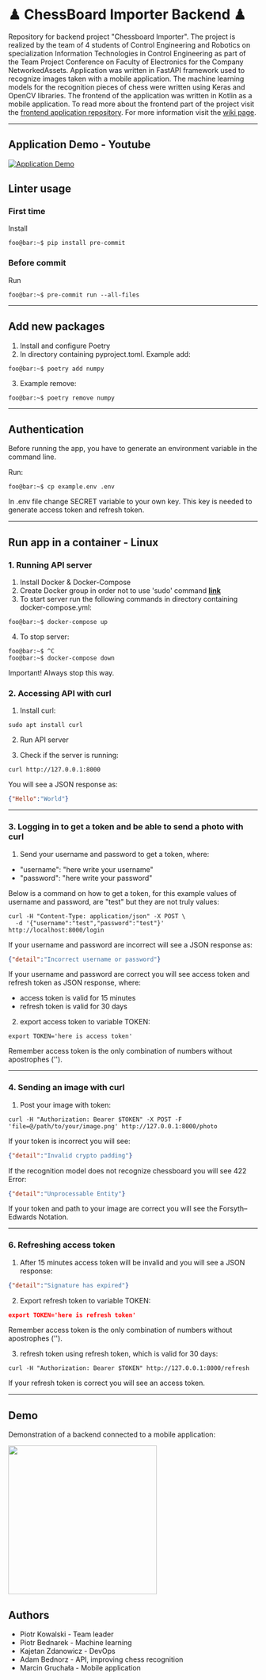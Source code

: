 # ♟︎ ChessBoard Importer Backend ♟︎

Repository for backend project "Chessboard Importer". The project is realized by the team of 4 students of Control Engineering and Robotics on specialization Information Technologies in Control Engineering as part of the Team Project Conference on Faculty of Electronics for the Company NetworkedAssets. Application was written in FastAPI framework used to recognize images taken with a mobile application. The machine learning models for the recognition pieces of chess were written using Keras and OpenCV libraries. The frontend of the application was written in Kotlin as a mobile application. To read more about the frontend part of the project visit the [frontend application repository](https://gitlab.com/kpz-2021-chessboard-importer-team/chessboard-importer-mobile). For more information visit the [wiki page](https://gitlab.com/kpz-2021-chessboard-importer-team/chessboard-importer-backend/-/wikis/home).

---
## Application Demo - Youtube 
[![Application Demo](https://i.imgur.com/HZFBZeI.png)](https://www.youtube.com/watch?v=HXiuUF98saY)

## Linter usage

### First time

Install

```shell
foo@bar:~$ pip install pre-commit
```

### Before commit

Run

```shell
foo@bar:~$ pre-commit run --all-files
```

---

## Add new packages

1. Install and configure Poetry
2. In directory containing pyproject.toml. Example add:

```shell
foo@bar:~$ poetry add numpy
```

3. Example remove:

```shell
foo@bar:~$ poetry remove numpy
```

---

## Authentication

Before running the app, you have to generate an environment variable in the command line.

Run:

```shell
foo@bar:~$ cp example.env .env
```

In .env file change SECRET variable to your own key.
This key is needed to generate access token and refresh token.

---

## Run app in a container - Linux

### 1. Running API server

1. Install Docker & Docker-Compose
2. Create Docker group in order not to use 'sudo' command **[link](https://docs.docker.com/engine/install/linux-postinstall/)**
3. To start server run the following commands in directory containing docker-compose.yml:

```shell
foo@bar:~$ docker-compose up
```

4. To stop server:

```shell
foo@bar:~$ ^C
foo@bar:~$ docker-compose down
```

Important! Always stop this way.

### 2. Accessing API with curl

1. Install curl:

```shell
sudo apt install curl
```

2. Run API server

3. Check if the server is running:

```shell
curl http://127.0.0.1:8000
```

You will see a JSON response as:

```json
{"Hello":"World"}
```

---

### 3. Logging in to get a token and be able to send a photo with curl

1. Send your username and password to get a token, where:

- "username": "here write your username"
- "password": "here write your password"

Below is a command on how to get a token, for this example values of username and password, are "test" but they are not truly values:

```shell
curl -H "Content-Type: application/json" -X POST \
  -d '{"username":"test","password":"test"}' http://localhost:8000/login
```

If your username and password are incorrect will see a JSON response as:

```json
{"detail":"Incorrect username or password"}
```

If your username and password are correct you will see access token and refresh token as JSON response, where:

- access token is valid for 15 minutes
- refresh token is valid for 30 days

2. export access token to variable TOKEN:

```shell
export TOKEN='here is access token'
```

Remember access token is the only combination of numbers without apostrophes ('').

---

### 4. Sending an image with curl

1. Post your image with token:

```shell
curl -H "Authorization: Bearer $TOKEN" -X POST -F 'file=@/path/to/your/image.png' http://127.0.0.1:8000/photo
```

If your token is incorrect you will see:

```json
{"detail":"Invalid crypto padding"}
```

If the recognition model does not recognize chessboard you will see 422 Error:

```json
{"detail":"Unprocessable Entity"}
```

If your token and path to your image are correct you will see the Forsyth–Edwards Notation.

---

### 6. Refreshing access token

1. After 15 minutes access token will be invalid and you will see a JSON response:

```json
{"detail":"Signature has expired"}
```

2. Export refresh token to variable TOKEN:

```json
export TOKEN='here is refresh token'
```

Remember access token is the only combination of numbers without apostrophes ('').

3. refresh token using refresh token, which is valid for 30 days:

```shell
curl -H "Authorization: Bearer $TOKEN" http://127.0.0.1:8000/refresh
```

If your refresh token is correct you will see an access token.

---

## Demo

Demonstration of a backend connected to a mobile application:

<img src="/demo/demo.gif" width="300">

## Authors

- Piotr Kowalski - Team leader
- Piotr Bednarek - Machine learning
- Kajetan Zdanowicz - DevOps
- Adam Bednorz - API, improving chess recognition
- Marcin Gruchała - Mobile application

